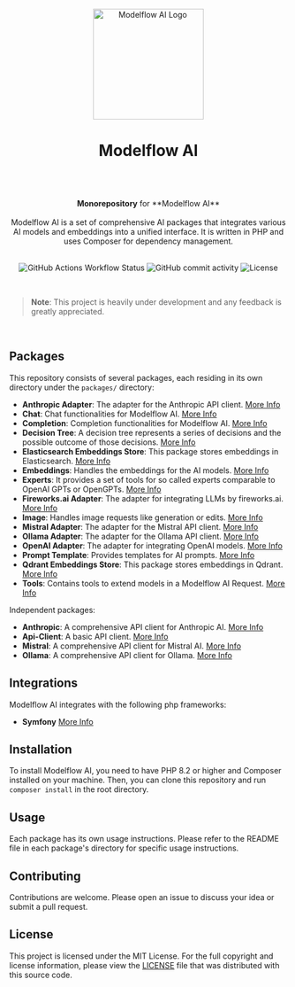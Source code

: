 <br/>
<div align="center">
 <img alt="Modelflow AI Logo" src="https://avatars.githubusercontent.com/u/152068817?s=768&amp;v=4" width="200" height="200">
</div>

<h1 align="center">
Modelflow AI<br/><br/>
</h1>

<br/>

<div align="center">
<strong>Monorepository</strong> for **Modelflow AI**
<br/><br/>
Modelflow AI is a set of comprehensive AI packages that integrates various AI models and embeddings into a unified
interface. It is written in PHP and uses Composer for dependency management.
<br/><br/>

![GitHub Actions Workflow Status](https://img.shields.io/github/actions/workflow/status/modelflow-ai/.github/quality-assurance.yml) ![GitHub commit activity](https://img.shields.io/github/commit-activity/t/modelflow-ai/.github) ![License](https://img.shields.io/github/license/modelflow-ai/modelflow-ai)

</div>

<br/>

> **Note**:
> This project is heavily under development and any feedback is greatly appreciated.

<br/>

## Packages

This repository consists of several packages, each residing in its own directory under the `packages/` directory:

- **Anthropic Adapter**: The adapter for the Anthropic API client. [More Info](https://github.com/modelflow-ai/anthropic-adapter)
- **Chat**: Chat functionalities for Modelflow AI. [More Info](https://github.com/modelflow-ai/chat)
- **Completion**: Completion functionalities for Modelflow AI. [More Info](https://github.com/modelflow-ai/completion)
- **Decision Tree**: A decision tree represents a series of decisions and the possible outcome of those decisions. [More Info](https://github.com/modelflow-ai/decision-tree)
- **Elasticsearch Embeddings Store**: This package stores embeddings in Elasticsearch. [More Info](https://github.com/modelflow-ai/elasticsearch-embeddings-store)
- **Embeddings**: Handles the embeddings for the AI models. [More Info](https://github.com/modelflow-ai/embeddings)
- **Experts**: It provides a set of tools for so called experts comparable to OpenAI GPTs or OpenGPTs. [More Info](https://github.com/modelflow-ai/experts)
- **Fireworks.ai Adapter**: The adapter for integrating LLMs by fireworks.ai. [More Info](https://github.com/modelflow-ai/fireworks-adapter)
- **Image**: Handles image requests like generation or edits. [More Info](https://github.com/modelflow-ai/image)
- **Mistral Adapter**: The adapter for the Mistral API client. [More Info](https://github.com/modelflow-ai/mistral-adapter)
- **Ollama Adapter**: The adapter for the Ollama API client. [More Info](https://github.com/modelflow-ai/ollama-adapter)
- **OpenAI Adapter**: The adapter for integrating OpenAI models. [More Info](https://github.com/modelflow-ai/openai-adapter)
- **Prompt Template**: Provides templates for AI prompts. [More Info](https://github.com/modelflow-ai/prompt-template)
- **Qdrant Embeddings Store**: This package stores embeddings in Qdrant. [More Info](https://github.com/modelflow-ai/qdrant-embeddings-store)
- **Tools**: Contains tools to extend models in a Modelflow AI Request. [More Info](https://github.com/modelflow-ai/tools)

Independent packages:

- **Anthropic**: A comprehensive API client for Anthropic AI. [More Info](https://github.com/modelflow-ai/anthropic)
- **Api-Client**: A basic API client. [More Info](https://github.com/modelflow-ai/api-client)
- **Mistral**: A comprehensive API client for Mistral AI. [More Info](https://github.com/modelflow-ai/mistral)
- **Ollama**: A comprehensive API client for Ollama. [More Info](https://github.com/modelflow-ai/ollama)

## Integrations

Modelflow AI integrates with the following php frameworks:

- **Symfony** [More Info](https://github.com/modelflow-ai/symfony-bundle)

## Installation

To install Modelflow AI, you need to have PHP 8.2 or higher and Composer installed on your machine. Then, you can clone
this repository and run `composer install` in the root directory.

## Usage

Each package has its own usage instructions. Please refer to the README file in each package's directory for specific
usage instructions.

## Contributing

Contributions are welcome. Please open an issue to discuss your idea or submit a pull request.

## License

This project is licensed under the MIT License. For the full copyright and license information, please view the
[LICENSE](LICENSE) file that was distributed with this source code.
